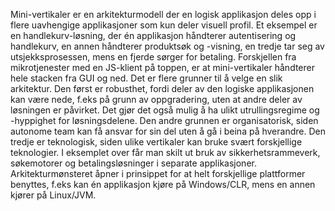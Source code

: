 Mini-vertikaler er en arkitekturmodell der en logisk applikasjon deles opp i flere uavhengige applikasjoner som kun deler visuell profil. Et eksempel er en handlekurv-løsning, der én applikasjon håndterer autentisering og handlekurv, en annen håndterer produktsøk og -visning, en tredje tar seg av utsjekksprosessen, mens en fjerde sørger for betaling. Forskjellen fra mikrotjenester med en JS-klient på toppen, er at mini-vertikaler håndterer hele stacken fra GUI og ned. Det er flere grunner til å velge en slik arkitektur. Den først er robusthet, fordi deler av den logiske applikasjonen kan være nede, f.eks på grunn av oppgradering, uten at andre deler av løsningen er påvirket. Det gjør det også mulig å ha ulikt utrullingsregime og -hyppighet for løsningsdelene.  Den andre grunnen er organisatorisk, siden autonome team kan få ansvar for sin del uten å gå i beina på hverandre. Den tredje er teknologisk, siden ulike vertikaler kan bruke svært forskjellige teknologier. I eksemplet over får man skilt ut bruk av sikkerhetsrammeverk, søkemotorer og betalingsløsninger i separate applikasjoner. Arkitekturmønsteret åpner i prinsippet for at helt forskjellige plattformer benyttes, f.eks kan én applikasjon kjøre på Windows/CLR, mens en annen kjører på Linux/JVM.